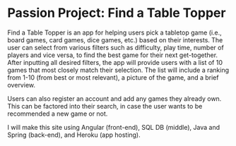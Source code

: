 # **Passion Project: Find a Table Topper**

Find a Table Topper is an app for helping users pick a tabletop game (i.e., board games, card games, dice games, etc.) based on their interests. The user can select from various filters such as difficulty, play time, number of players and vice versa, to find the best game for their next get-together. After inputting all desired filters, the app will provide users with a list of 10 games that most closely match their selection. The list will include a ranking from 1-10 (from best or most relevant), a picture of the game, and a brief overview. 

Users can also register an account and add any games they already own. This can be factored into their search, in case the user wants to be recommended a new game or not.

I will make this site using Angular (front-end), SQL DB (middle), Java and Spring (back-end), and Heroku (app hosting).